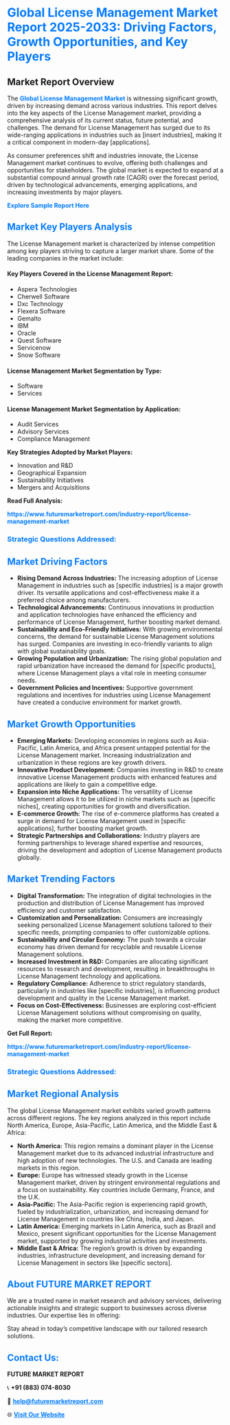 <h1 style="color: #007BFF;">Global License Management Market Report 2025-2033: Driving Factors, Growth Opportunities, and Key Players</h1>

<section id="overview">
<h2>Market Report Overview</h2>
<p>The <a href="https://www.futuremarketreport.com/industry-report/license-management-market" style="color: #007BFF; text-decoration: none;"><strong>Global License Management Market</strong></a> is witnessing significant growth, driven by increasing demand across various industries. This report delves into the key aspects of the License Management market, providing a comprehensive analysis of its current status, future potential, and challenges. The demand for License Management has surged due to its wide-ranging applications in industries such as [insert industries], making it a critical component in modern-day [applications].</p>
<p>As consumer preferences shift and industries innovate, the License Management market continues to evolve, offering both challenges and opportunities for stakeholders. The global market is expected to expand at a substantial compound annual growth rate (CAGR) over the forecast period, driven by technological advancements, emerging applications, and increasing investments by major players.</p>
</section>

<section id="overview">
<p><a href="https://www.futuremarketreport.com/request-sample/reportId=104288" style="color: #007BFF; text-decoration: none;"><strong>Explore Sample Report Here</strong></a></p>
</section>

<section id="key-players">
<h2 style="color: #007BFF;">Market Key Players Analysis</h2>
<p>The License Management market is characterized by intense competition among key players striving to capture a larger market share. Some of the leading companies in the market include:</p>
<h4>Key Players Covered in the License Management Report:</h4>
<ul><li>Aspera Technologies</li><li>Cherwell Software</li><li>Dxc Technology</li><li>Flexera Software</li><li>Gemalto</li><li>IBM</li><li>Oracle</li><li>Quest Software</li><li>Servicenow</li><li>Snow Software</li></ul>
<h4>License Management Market Segmentation by Type:</h4>
<ul><li>Software</li><li>Services</li></ul>

<h4>License Management Market Segmentation by Application:</h4>
<ul><li>Audit Services</li><li>Advisory Services</li><li>Compliance Management</li></ul>
<p><strong>Key Strategies Adopted by Market Players:</strong></p>
<ul>
<li>Innovation and R&D</li>
<li>Geographical Expansion</li>
<li>Sustainability Initiatives</li>
<li>Mergers and Acquisitions</li>
</ul>
</section>

<section>
<p><strong>Read Full Analysis: </strong></p><a href="https://www.futuremarketreport.com/industry-report/license-management-market" style="color: #007BFF; text-decoration: none;"><strong>https://www.futuremarketreport.com/industry-report/license-management-market</strong></a>
<h3 style="color: #007BFF;">Strategic Questions Addressed:</h3>
</section>

<section id="driving-factors">
<h2 style="color: #007BFF;">Market Driving Factors</h2>
<ul>
<li><strong>Rising Demand Across Industries:</strong> The increasing adoption of License Management in industries such as [specific industries] is a major growth driver. Its versatile applications and cost-effectiveness make it a preferred choice among manufacturers.</li>
<li><strong>Technological Advancements:</strong> Continuous innovations in production and application technologies have enhanced the efficiency and performance of License Management, further boosting market demand.</li>
<li><strong>Sustainability and Eco-Friendly Initiatives:</strong> With growing environmental concerns, the demand for sustainable License Management solutions has surged. Companies are investing in eco-friendly variants to align with global sustainability goals.</li>
<li><strong>Growing Population and Urbanization:</strong> The rising global population and rapid urbanization have increased the demand for [specific products], where License Management plays a vital role in meeting consumer needs.</li>
<li><strong>Government Policies and Incentives:</strong> Supportive government regulations and incentives for industries using License Management have created a conducive environment for market growth.</li>
</ul>
</section>

<section id="growth-opportunities">
<h2 style="color: #007BFF;">Market Growth Opportunities</h2>
<ul>
<li><strong>Emerging Markets:</strong> Developing economies in regions such as Asia-Pacific, Latin America, and Africa present untapped potential for the License Management market. Increasing industrialization and urbanization in these regions are key growth drivers.</li>
<li><strong>Innovative Product Development:</strong> Companies investing in R&D to create innovative License Management products with enhanced features and applications are likely to gain a competitive edge.</li>
<li><strong>Expansion into Niche Applications:</strong> The versatility of License Management allows it to be utilized in niche markets such as [specific niches], creating opportunities for growth and diversification.</li>
<li><strong>E-commerce Growth:</strong> The rise of e-commerce platforms has created a surge in demand for License Management used in [specific applications], further boosting market growth.</li>
<li><strong>Strategic Partnerships and Collaborations:</strong> Industry players are forming partnerships to leverage shared expertise and resources, driving the development and adoption of License Management products globally.</li>
</ul>
</section>

<section id="trending-factors">
<h2 style="color: #007BFF;">Market Trending Factors</h2>
<ul>
<li><strong>Digital Transformation:</strong> The integration of digital technologies in the production and distribution of License Management has improved efficiency and customer satisfaction.</li>
<li><strong>Customization and Personalization:</strong> Consumers are increasingly seeking personalized License Management solutions tailored to their specific needs, prompting companies to offer customizable options.</li>
<li><strong>Sustainability and Circular Economy:</strong> The push towards a circular economy has driven demand for recyclable and reusable License Management solutions.</li>
<li><strong>Increased Investment in R&D:</strong> Companies are allocating significant resources to research and development, resulting in breakthroughs in License Management technology and applications.</li>
<li><strong>Regulatory Compliance:</strong> Adherence to strict regulatory standards, particularly in industries like [specific industries], is influencing product development and quality in the License Management market.</li>
<li><strong>Focus on Cost-Effectiveness:</strong> Businesses are exploring cost-efficient License Management solutions without compromising on quality, making the market more competitive.</li>
</ul>
</section>

<section>
<p><strong>Get Full Report: </strong></p><a href="https://www.futuremarketreport.com/industry-report/license-management-market" style="color: #007BFF; text-decoration: none;"><strong>https://www.futuremarketreport.com/industry-report/license-management-market</strong></a>
<h3 style="color: #007BFF;">Strategic Questions Addressed:</h3>
</section>


<section id="regional-analysis">
<h2 style="color: #007BFF;">Market Regional Analysis</h2>
<p>The global License Management market exhibits varied growth patterns across different regions. The key regions analyzed in this report include North America, Europe, Asia-Pacific, Latin America, and the Middle East & Africa:</p>
<ul>
<li><strong>North America:</strong> This region remains a dominant player in the License Management market due to its advanced industrial infrastructure and high adoption of new technologies. The U.S. and Canada are leading markets in this region.</li>
<li><strong>Europe:</strong> Europe has witnessed steady growth in the License Management market, driven by stringent environmental regulations and a focus on sustainability. Key countries include Germany, France, and the U.K.</li>
<li><strong>Asia-Pacific:</strong> The Asia-Pacific region is experiencing rapid growth, fueled by industrialization, urbanization, and increasing demand for License Management in countries like China, India, and Japan.</li>
<li><strong>Latin America:</strong> Emerging markets in Latin America, such as Brazil and Mexico, present significant opportunities for the License Management market, supported by growing industrial activities and investments.</li>
<li><strong>Middle East & Africa:</strong> The region’s growth is driven by expanding industries, infrastructure development, and increasing demand for License Management in sectors like [specific sectors].</li>
</ul>
</section>

<footer>
<h2 style="color: #007BFF;">About FUTURE MARKET REPORT</h2>
<p>We are a trusted name in market research and advisory services, delivering actionable insights and strategic support to businesses across diverse industries. Our expertise lies in offering:</p>

<p>Stay ahead in today’s competitive landscape with our tailored research solutions.</p>

<h2 style="color: #007BFF;">Contact Us:</h2>
<p><strong>FUTURE MARKET REPORT</strong></p>
<p>📞 <strong>+91 (883) 074-8030</strong></p>
<p>📧 <strong><a href="mailto:help@futuremarketreport.com" style="color: #007BFF;">help@futuremarketreport.com</a></strong></p>
<p>🌐 <strong><a href="https://www.futuremarketreport.com/" style="color: #007BFF;">Visit Our Website</a></strong></p>
</footer>